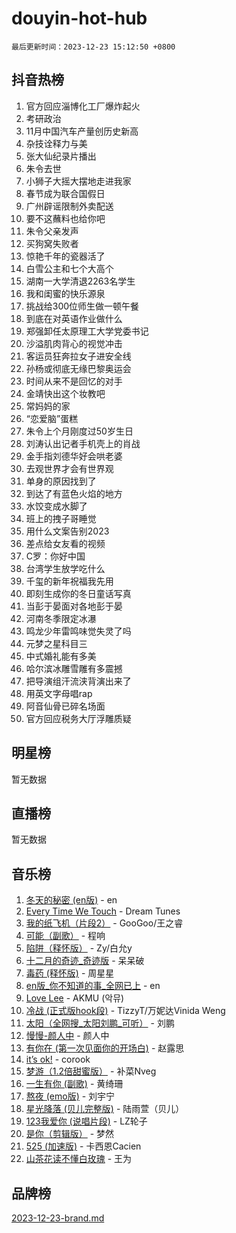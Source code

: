 # douyin-hot-hub

`最后更新时间：2023-12-23 15:12:50 +0800`

## 抖音热榜

1. 官方回应淄博化工厂爆炸起火
1. 考研政治
1. 11月中国汽车产量创历史新高
1. 杂技诠释力与美
1. 张大仙纪录片播出
1. 朱令去世
1. 小狮子大摇大摆地走进我家
1. 春节成为联合国假日
1. 广州辟谣限制外卖配送
1. 要不这蘸料也给你吧
1. 朱令父亲发声
1. 买狗窝失败者
1. 惊艳千年的瓷器活了
1. 白雪公主和七个大高个
1. 湖南一大学清退2263名学生
1. 我和闺蜜的快乐源泉
1. 挑战给300位师生做一顿午餐
1. 到底在对英语作业做什么
1. 郑强卸任太原理工大学党委书记
1. 沙溢肌肉背心的视觉冲击
1. 客运员狂奔拉女子进安全线
1. 孙杨或彻底无缘巴黎奥运会
1. 时间从来不是回忆的对手
1. 金靖快出这个妆教吧
1. 常妈妈的家
1. “恋爱脑”蛋糕
1. 朱令上个月刚度过50岁生日
1. 刘涛认出记者手机壳上的肖战
1. 金手指刘德华好会哄老婆
1. 去观世界才会有世界观
1. 单身的原因找到了
1. 到达了有蓝色火焰的地方
1. 水饺变成水脚了
1. 班上的拽子哥睡觉
1. 用什么文案告别2023
1. 差点给女友看的视频
1. C罗：你好中国
1. 台湾学生放学吃什么
1. 千玺的新年祝福我先用
1. 即刻生成你的冬日童话写真
1. 当彭于晏面对各地彭于晏
1. 河南冬季限定冰瀑
1. 鸣龙少年雷鸣味觉失灵了吗
1. 元梦之星科目三
1. 中式婚礼能有多美
1. 哈尔滨冰雕雪雕有多震撼
1. 把导演组汗流浃背演出来了
1. 用英文字母唱rap
1. 阿音仙骨已碎名场面
1. 官方回应税务大厅浮雕质疑

## 明星榜

暂无数据

## 直播榜

暂无数据

## 音乐榜

1. [冬天的秘密 (en版)](https://sf6-cdn-tos.douyinstatic.com/obj/tos-cn-ve-2774/okIuMHDdzyf3FjGK4Lphe1vfHcQaPIHAg0Z4CR) - en
1. [Every Time We Touch](https://sf6-cdn-tos.douyinstatic.com/obj/tos-cn-ve-2774/ogN6lUKQeBBfEVhIOMikG1CcJjugxk1tztZyhP) - Dream Tunes
1. [我的纸飞机（片段2）](https://sf6-cdn-tos.douyinstatic.com/obj/tos-cn-ve-2774/oM2ZrKcg2CD5AeRB2gkeXOFB1IxAGJdZPazYHf) - GooGoo/王之睿
1. [可能（副歌）](https://sf3-cdn-tos.douyinstatic.com/obj/tos-cn-ve-2774/cde1731888894259b333569393c2fb51) - 程响
1. [陷阱（释怀版）](https://sf6-cdn-tos.douyinstatic.com/obj/tos-cn-ve-2774/oE8C21LeZrzKLDFfQYgMzx4GAIHageG5IzayY7) - Zy/白允y
1. [十二月的奇迹_奇迹版](https://sf3-cdn-tos.douyinstatic.com/obj/tos-cn-ve-2774/oMslvA9FBzGMGHnyUuoiiUjtIAXfMz6tzwByW8) - 呆呆破
1. [毒药 (释怀版)](https://sf6-cdn-tos.douyinstatic.com/obj/tos-cn-ve-2774/oYILMEAzspdZBIzy4frJNB8ZHPHWAhiwowd4Ad) - 周星星
1. [en版_你不知道的事_全网已上](https://sf6-cdn-tos.douyinstatic.com/obj/tos-cn-ve-2774/o4QbYLDezHUtFyDKdF9XfmPhIewaqEQAggj6Cb) - en
1. [Love Lee](https://sf6-cdn-tos.douyinstatic.com/obj/tos-cn-ve-2774/o05GbkJGbCBTdDnMtB0fwOYgkeZp23vrWQDQBS) - AKMU (악뮤)
1. [冷战 (正式版hook段)](https://sf6-cdn-tos.douyinstatic.com/obj/tos-cn-ve-2774/oMuEoiBasWApEMVDgNiI8VAByNmwo5J0pyf8Yx) - TizzyT/万妮达Vinida Weng
1. [太阳（全网搜_太阳刘鹏_可听）](https://sf3-cdn-tos.douyinstatic.com/obj/tos-cn-ve-2774/ogWbyIQnlBFImVbeDocRdCIYtBHlbJXgfZMvgz) - 刘鹏
1. [慢慢-颜人中](https://sf6-cdn-tos.douyinstatic.com/obj/tos-cn-ve-2774/ocjHNfBXdBxQNC8ZGAeoLMFTUgtBg8bkExunDC) - 颜人中
1. [有你在 (第一次见面你的开场白)](https://sf6-cdn-tos.douyinstatic.com/obj/tos-cn-ve-2774/oAthrQ3ClJBfI57uBoFEgNDYtNCZ0TSYQQfxQ0) - 赵露思
1. [it’s ok!](https://sf6-cdn-tos.douyinstatic.com/obj/tos-cn-ve-2774/0fc4d0ee28444bd0ab76e8b7c0003f52) - corook
1. [梦游（1.2倍甜蜜版）](https://sf3-cdn-tos.douyinstatic.com/obj/tos-cn-ve-2774/o4gyAUm8hwufoEABmwVIiQtHsFuGzAEEWtNMzo) - 补菜Nveg
1. [一生有你 (副歌)](https://sf6-cdn-tos.douyinstatic.com/obj/tos-cn-ve-2774/o8xzM8HLaQzgMiJ96FKAWCenIuzkFpfClDdmeW) - 黄绮珊
1. [熬夜 (emo版)](https://sf3-cdn-tos.douyinstatic.com/obj/tos-cn-ve-2774/ocQZvZErLThAfNQOtBZ178gQDfCDFBL9iB5lvY) - 刘宇宁
1. [星光降落 (贝儿完整版)](https://sf3-cdn-tos.douyinstatic.com/obj/tos-cn-ve-2774/okwB9hAwyAtsFFkFBzAX1hOOfQuIoMNs0W2Mwr) - 陆雨萱（贝儿）
1. [123我爱你 (说唱片段)](https://sf3-cdn-tos.douyinstatic.com/obj/tos-cn-ve-2774/oYCWFpY0hL9kda0dQKIGDYeKYfQmAse0DgpDjz) - LZ轮子
1. [是你（剪辑版）](https://sf3-cdn-tos.douyinstatic.com/obj/tos-cn-ve-2774/46019dae783c4c969944217fe1cfafc4) - 梦然
1. [525 (加速版)](https://sf6-cdn-tos.douyinstatic.com/obj/tos-cn-ve-2774/oIfKCtqfDyP8Vc9FpAPgWMyezT6LnDT1abRwGg) - 卡西恩Cacien
1. [山茶花读不懂白玫瑰](https://sf3-cdn-tos.douyinstatic.com/obj/tos-cn-ve-2774/osfn8B7DktrRHEPJgPCfDbw7QDQEkwC16BxZg9) - 王为

## 品牌榜

[2023-12-23-brand.md](2023-12-23-brand.md)
